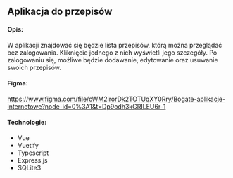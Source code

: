## Aplikacja do przepisów



#### Opis:

W aplikacji znajdować się będzie lista przepisów, którą można przeglądać bez zalogowania. Kliknięcie jednego z nich wyświetli jego szczegóły. Po zalogowaniu się, możliwe będzie dodawanie, edytowanie oraz usuwanie swoich przepisów.

#### Figma: 

https://www.figma.com/file/cWM2irorDk2TOTUqXY0Rry/Bogate-aplikacje-internetowe?node-id=0%3A1&t=Dp9odh3kGRILEU6r-1

#### Technologie:

- Vue
- Vuetify
- Typescript
- Express.js
- SQLite3